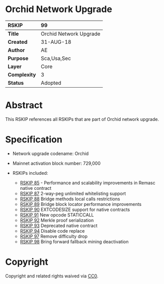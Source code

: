# Orchid Network Upgrade

|RSKIP          |99           |
| :------------ |:-------------|
|**Title**      |Orchid Network Upgrade |
|**Created**    |31-AUG-18 |
|**Author**     |AE |
|**Purpose**    |Sca,Usa,Sec |
|**Layer**      |Core |
|**Complexity** |3 |
|**Status**     |Adopted |

# **Abstract**

This RSKIP references all RSKIPs that are part of Orchid network upgrade.

# **Specification**

- Network upgrade codename: Orchid
- Mainnet activation block number: 729,000

- RSKIPs included:
  - [RSKIP 85](RSKIP85.md) - Performance and scalability improvements in Remasc native contract
  - [RSKIP 87](RSKIP87.md) 2-way-peg unlimited whitelisting support 
  - [RSKIP 88](RSKIP88.md) Bridge methods local calls restrictions
  - [RSKIP 89](RSKIP89.md) Bridge block locator performance improvements
  - [RSKIP 90](RSKIP90.md) EXTCODESIZE support for native contracts
  - [RSKIP 91](RSKIP91.md) New opcode STATICCALL
  - [RSKIP 92](RSKIP92.md) Merkle proof serialization
  - [RSKIP 93](RSKIP93.md) Deprecated native contract
  - [RSKIP 94](RSKIP94.md) Disable code replace
  - [RSKIP 97](RSKIP97.md) Remove difficulty drop
  - [RSKIP 98](RSKIP98.md) Bring forward fallback mining deactivation

# **Copyright**

Copyright and related rights waived via [CC0](https://creativecommons.org/publicdomain/zero/1.0/).
